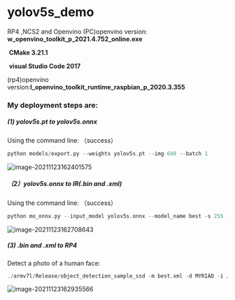 # yolov5s_demo
RP4 ,NCS2 and Openvino
(PC)openvino version: **w_openvino_toolkit_p_2021.4.752_online.exe**

​										**CMake 3.21.1**

​										**visual Studio Code 2017**

(rp4)openvino version:**l_openvino_toolkit_runtime_raspbian_p_2020.3.355**

### My deployment steps are:

##### (1) yolov5s.pt to yolov5s.onnx

Using the command line:   （success）

```c
python models/export.py --weights yolov5s.pt --img 640 --batch 1
```

![image-20211123162401575](C:\Users\xiaozhou\AppData\Roaming\Typora\typora-user-images\image-20211123162401575.png)

##### （2）yolov5s.onnx to IR(.bin and .xml)

Using the command line:   （success）

```c
python mo_onnx.py --input_model yolov5s.onnx --model_name best -s 255 --output Conv_250,Conv_304,Conv_196 --input_shape [1,3,640,640] --data_type=FP16
```

![image-20211123162708643](C:\Users\xiaozhou\AppData\Roaming\Typora\typora-user-images\image-20211123162708643.png)

##### (3) .bin and .xml  to RP4

Detect a photo of a human face:

```c
./armv7l/Release/object_detection_sample_ssd -m best.xml -d MYRIAD -i /home/pi/Downloads/face/6.jpeg
```

![image-20211123162935566](C:\Users\xiaozhou\AppData\Roaming\Typora\typora-user-images\image-20211123162935566.png)

